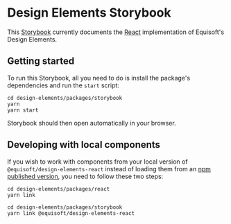 # Design Elements Storybook

This [Storybook](https://storybook.js.org) currently documents the [React](../react) implementation of Equisoft's Design Elements.

## Getting started

To run this Storybook, all you need to do is install the package's dependencies and run the `start` script:

```
cd design-elements/packages/storybook
yarn
yarn start
```

Storybook should then open automatically in your browser.

## Developing with local components

If you wish to work with components from your local version of `@equisoft/design-elements-react` instead of loading them from an [npm published version](https://www.npmjs.com/package/@equisoft/design-elements-react), you need to follow these two steps:

```
cd design-elements/packages/react
yarn link

cd design-elements/packages/storybook
yarn link @equisoft/design-elements-react
```
